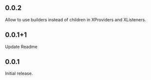 ## 0.0.2

Allow to use builders instead of children in XProviders and XListeners.

## 0.0.1+1

Update Readme

## 0.0.1

Initial release.

